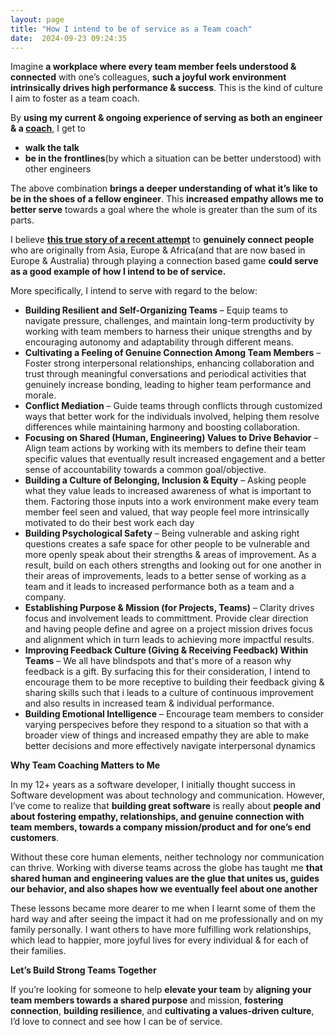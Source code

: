 ```yaml
---
layout: page
title: "How I intend to be of service as a Team coach"
date:  2024-09-23 09:24:35
---
```


Imagine **a workplace where every team member feels understood & connected** with one’s colleagues, **such a joyful work environment intrinsically drives high performance & success**. This is the kind of culture I aim to foster as a team coach.

By **using my current & ongoing experience of serving as both an engineer & a [coach](https://www.mentoring-club.com/the-mentors/mohnish-gemini-jadwani)**, I get to

  - **walk the talk**
  - **be in the frontlines**(by which a situation can be better understood) with other engineers

The above combination **brings a deeper understanding of what it’s like to be in the shoes of a fellow engineer**. This **increased empathy allows me to better serve** towards a goal where the whole is greater than the sum of its parts.

I believe **[this true story of a recent attempt](https://www.linkedin.com/feed/update/urn:li:activity:7244011733604786176/)** to **genuinely connect people** who are originally from Asia, Europe & Africa(and that are now based in Europe & Australia) through playing a connection based game **could serve as a good example of how I intend to be of service.**


More specifically, I intend to serve with regard to the below:

- **Building Resilient and Self-Organizing Teams** –
Equip teams to navigate pressure, challenges, and maintain long-term productivity by working with team members to harness their unique strengths and by encouraging autonomy and adaptability through different means.
- **Cultivating a Feeling of Genuine Connection Among Team Members** –
Foster strong interpersonal relationships, enhancing collaboration and trust through meaningful conversations and periodical activities that genuinely increase bonding, leading to higher team performance and morale.
- **Conflict Mediation** –
Guide teams through conflicts through customized ways that better work for the individuals involved, helping them resolve differences while maintaining harmony and boosting collaboration.
- **Focusing on Shared (Human, Engineering) Values to Drive Behavior** – Align team actions by working with its members to define their team specific values that eventually result increased engagement and a better sense of accountability towards a common goal/objective.
- **Building a Culture of Belonging, Inclusion & Equity** – Asking people what they value leads to increased awareness of what is important to them. Factoring those inputs into a work environment make every team member feel seen and valued, that way people feel more intrinsically motivated to do their best work each day
- **Building Psychological Safety** – Being vulnerable and asking right questions creates a safe space for other people to be vulnerable and more openly speak about their strengths & areas of improvement. As a result, build on each others strengths and looking out for one another in their areas of improvements, leads to a better sense of working as a team and it leads to increased performance both as a team and a company.
- **Establishing Purpose & Mission (for Projects, Teams)** – Clarity drives focus and involvement leads to committment. Provide clear direction and having people define and agree on a project mission drives focus and alignment which in turn leads to achieving more impactful results.
- **Improving Feedback Culture (Giving & Receiving Feedback) Within Teams** – We all have blindspots and that's more of a reason why feedback is a gift.
By surfacing this for their consideration, I intend to encourage them to be more receptive to building their feedback giving & sharing skills such that i leads to a culture of continuous improvement and also results in increased team & individual performance.
- **Building Emotional Intelligence** – Encourage team members to consider varying perspecives before they respond to a situation so that with a broader view of things and increased empathy they are able to make better decisions and more effectively navigate interpersonal dynamics

**Why Team Coaching Matters to Me**

In my 12+ years as a software developer, I initially thought success in Software development was about technology and communication. However, I’ve come to realize that **building great software** is really about **people and about fostering empathy, relationships, and genuine connection with team members, towards a company mission/product and for one’s end customers**.

Without these core human elements, neither technology nor communication can thrive. Working with diverse teams across the globe has taught me **that shared human and engineering values are the glue that unites us, guides our behavior, and also shapes how we eventually feel about one another**

These lessons became more dearer to me when I learnt some of them the hard way and after seeing the impact it had on me professionally and on my family personally. I want others to have more fulfilling work relationships, which lead to happier, more joyful lives for every individual & for each of their families.

**Let’s Build Strong Teams Together**

If you’re looking for someone to help **elevate your team** by **aligning your team members towards a shared purpose** and mission, **fostering connection**, **building resilience**, and **cultivating a values-driven culture**, I’d love to connect and see how I can be of service.
